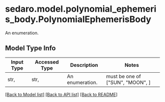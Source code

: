 # sedaro.model.polynomial_ephemeris_body.PolynomialEphemerisBody

An enumeration.

## Model Type Info
Input Type | Accessed Type | Description | Notes
------------ | ------------- | ------------- | -------------
str,  | str,  | An enumeration. | must be one of ["SUN", "MOON", ] 

[[Back to Model list]](../../README.md#documentation-for-models) [[Back to API list]](../../README.md#documentation-for-api-endpoints) [[Back to README]](../../README.md)

